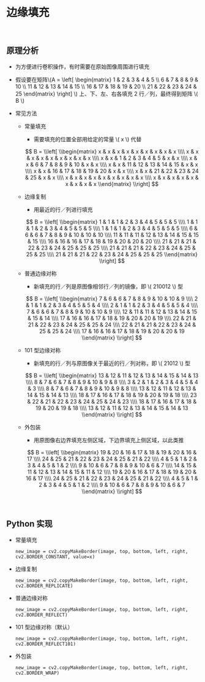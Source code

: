 <script type="text/javascript" src="http://cdn.mathjax.org/mathjax/latest/MathJax.js?config=default"></script>

# 边缘填充

&nbsp;

## 原理分析

- 为方便进行卷积操作，有时需要在原始图像周围进行填充

- 假设要在矩阵\\(A = \\left[ \\begin{matrix} 1 & 2 & 3 & 4 & 5 \\\\ 6 & 7 & 8 & 9 & 10 \\\\ 11 & 12 & 13 & 14 & 15 \\\\ 16 & 17 & 18 & 19 & 20 \\\\ 21 & 22 & 23 & 24 & 25 \\end{matrix} \\right] \\) 上、下、左、右各填充 2 行／列，最终得到矩阵 \\( B \\)

- 常见方法

	- 常量填充

		- 需要填充的位置全部用给定的常量 \\( x \\) 代替

		$$ B = \\left[ \\begin{matrix} x & x & x & x & x & x & x & x & x \\\\ x & x & x & x & x & x & x & x & x \\\\ x & x & 1 & 2 & 3 & 4 & 5 & x & x \\\\ x & x & 6 & 7 & 8 & 9 & 10 & x & x \\\\ x & x & 11 & 12 & 13 & 14 & 15 & x & x \\\\ x & x & 16 & 17 & 18 & 19 & 20 & x & x \\\\ x & x & 21 & 22 & 23 & 24 & 25 & x & x \\\\ x & x & x & x & x & x & x & x & x \\\\ x & x & x & x & x & x & x & x & x \\end{matrix} \\right] $$

	- 边缘复制

		- 用最近的行／列进行填充

		$$ B = \\left[ \\begin{matrix} 1 & 1 & 1 & 2 & 3 & 4 & 5 & 5 & 5 \\\\ 1 & 1 & 1 & 2 & 3 & 4 & 5 & 5 & 5 \\\\ 1 & 1 & 1 & 2 & 3 & 4 & 5 & 5 & 5 \\\\ 6 & 6 & 6 & 7 & 8 & 9 & 10 & 10 & 10 \\\\ 11 & 11 & 11 & 12 & 13 & 14 & 15 & 15 & 15 \\\\ 16 & 16 & 16 & 17 & 18 & 19 & 20 & 20 & 20 \\\\ 21 & 21 & 21 & 22 & 23 & 24 & 25 & 25 & 25 \\\\ 21 & 21 & 21 & 22 & 23 & 24 & 25 & 25 & 25 \\\\ 21 & 21 & 21 & 22 & 23 & 24 & 25 & 25 & 25 \\end{matrix} \\right] $$
	
	- 普通边缘对称

		- 新填充的行／列是原图像相邻行／列的镜像，即 \\( 210012 \\) 型

		$$ B = \\left[ \\begin{matrix} 7 & 6 & 6 & 7 & 8 & 9 & 10 & 10 & 9 \\\\ 2 & 1 & 1 & 2 & 3 & 4 & 5 & 5 & 4 \\\\ 2 & 1 & 1 & 2 & 3 & 4 & 5 & 5 & 4 \\\\ 7 & 6 & 6 & 7 & 8 & 9 & 10 & 10 & 9 \\\\ 12 & 11 & 11 & 12 & 13 & 14 & 15 & 15 & 14 \\\\ 17 & 16 & 16 & 17 & 18 & 19 & 20 & 20 & 19 \\\\ 22 & 21 & 21 & 22 & 23 & 24 & 25 & 25 & 24 \\\\ 22 & 21 & 21 & 22 & 23 & 24 & 25 & 25 & 24 \\\\ 17 & 16 & 16 & 17 & 18 & 19 & 20 & 20 & 19 \\end{matrix} \\right] $$
	
	- 101 型边缘对称

		- 新填充的行／列与原图像关于最近的行／列对称，即 \\( 21012 \\) 型

		$$ B = \\left[ \\begin{matrix} 13 & 12 & 11 & 12 & 13 & 14 & 15 & 14 & 13 \\\\ 8 & 7 & 6 & 7 & 8 & 9 & 10 & 9 & 8 \\\\ 3 & 2 & 1 & 2 & 3 & 4 & 5 & 4 & 3 \\\\ 8 & 7 & 6 & 7 & 8 & 9 & 10 & 9 & 8 \\\\ 13 & 12 & 11 & 12 & 13 & 14 & 15 & 14 & 13 \\\\ 18 & 17 & 16 & 17 & 18 & 19 & 20 & 19 & 18 \\\\ 23 & 22 & 21 & 22 & 23 & 24 & 25 & 24 & 23 \\\\ 18 & 17 & 16 & 17 & 18 & 19 & 20 & 19 & 18 \\\\ 13 & 12 & 11 & 12 & 13 & 14 & 15 & 14 & 13 \\end{matrix} \\right] $$

	- 外包装

		- 用原图像右边界填充左侧区域，下边界填充上侧区域，以此类推

		$$ B = \\left[ \\begin{matrix} 19 & 20 & 16 & 17 & 18 & 19 & 20 & 16 & 17 \\\\ 24 & 25 & 21 & 22 & 23 & 24 & 25 & 21 & 22 \\\\ 4 & 5 & 1 & 2 & 3 & 4 & 5 & 1 & 2 \\\\ 9 & 10 & 6 & 7 & 8 & 9 & 10 & 6 & 7 \\\\ 14 & 15 & 11 & 12 & 13 & 14 & 15 & 11 & 12 \\\\ 19 & 20 & 16 & 17 & 18 & 19 & 20 & 16 & 17 \\\\ 24 & 25 & 21 & 22 & 23 & 24 & 25 & 21 & 22 \\\\ 4 & 5 & 1 & 2 & 3 & 4 & 5 & 1 & 2 \\\\ 9 & 10 & 6 & 7 & 8 & 9 & 10 & 6 & 7 \\end{matrix} \\right] $$


&nbsp;

## Python 实现

- 常量填充

	```
	new_image = cv2.copyMakeBorder(image, top, bottom, left, right, cv2.BORDER_CONSTANT, value=x) 
	```

- 边缘复制

	```
	new_image = cv2.copyMakeBorder(image, top, bottom, left, right, cv2.BORDER_REPLICATE) 
	```

- 普通边缘对称

	```
	new_image = cv2.copyMakeBorder(image, top, bottom, left, right, cv2.BORDER_REFLECT) 
	```
	
- 101 型边缘对称（默认）

	```
	new_image = cv2.copyMakeBorder(image, top, bottom, left, right, cv2.BORDER_REFLECT101) 
	```
	
- 外包装

	```
	new_image = cv2.copyMakeBorder(image, top, bottom, left, right, cv2.BORDER_WRAP) 
	```